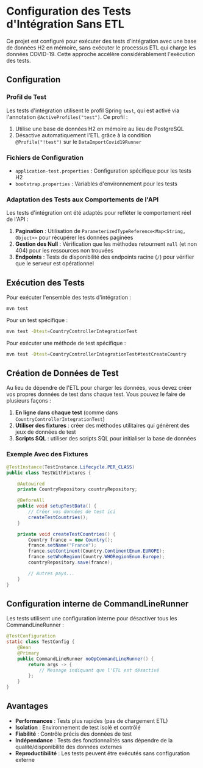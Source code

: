 # Configuration des Tests d'Intégration Sans ETL

Ce projet est configuré pour exécuter des tests d'intégration avec une base de données H2 en mémoire, sans exécuter le processus ETL qui charge les données COVID-19. Cette approche accélère considérablement l'exécution des tests.

## Configuration

### Profil de Test

Les tests d'intégration utilisent le profil Spring `test`, qui est activé via l'annotation `@ActiveProfiles("test")`. Ce profil :

1. Utilise une base de données H2 en mémoire au lieu de PostgreSQL
2. Désactive automatiquement l'ETL grâce à la condition `@Profile("!test")` sur le `DataImportCovid19Runner`

### Fichiers de Configuration

- `application-test.properties` : Configuration spécifique pour les tests H2
- `bootstrap.properties` : Variables d'environnement pour les tests

### Adaptation des Tests aux Comportements de l'API

Les tests d'intégration ont été adaptés pour refléter le comportement réel de l'API :

1. **Pagination** : Utilisation de `ParameterizedTypeReference<Map<String, Object>>` pour récupérer les données paginées
2. **Gestion des Null** : Vérification que les méthodes retournent `null` (et non 404) pour les ressources non trouvées
3. **Endpoints** : Tests de disponibilité des endpoints racine (`/`) pour vérifier que le serveur est opérationnel

## Exécution des Tests

Pour exécuter l'ensemble des tests d'intégration :

```bash
mvn test
```

Pour un test spécifique :

```bash
mvn test -Dtest=CountryControllerIntegrationTest
```

Pour exécuter une méthode de test spécifique :

```bash
mvn test -Dtest=CountryControllerIntegrationTest#testCreateCountry
```

## Création de Données de Test

Au lieu de dépendre de l'ETL pour charger les données, vous devez créer vos propres données de test dans chaque test. Vous pouvez le faire de plusieurs façons :

1. **En ligne dans chaque test** (comme dans `CountryControllerIntegrationTest`)
2. **Utiliser des fixtures** : créer des méthodes utilitaires qui génèrent des jeux de données de test
3. **Scripts SQL** : utiliser des scripts SQL pour initialiser la base de données

### Exemple Avec des Fixtures

```java
@TestInstance(TestInstance.Lifecycle.PER_CLASS)
public class TestWithFixtures {

    @Autowired
    private CountryRepository countryRepository;

    @BeforeAll
    public void setupTestData() {
        // Créer vos données de test ici
        createTestCountries();
    }

    private void createTestCountries() {
        Country france = new Country();
        france.setName("France");
        france.setContinent(Country.ContinentEnum.EUROPE);
        france.setWhoRegion(Country.WHORegionEnum.Europe);
        countryRepository.save(france);

        // Autres pays...
    }
}
```

## Configuration interne de CommandLineRunner

Les tests utilisent une configuration interne pour désactiver tous les CommandLineRunner :

```java
@TestConfiguration
static class TestConfig {
    @Bean
    @Primary
    public CommandLineRunner noOpCommandLineRunner() {
        return args -> {
            // Message indiquant que l'ETL est désactivé
        };
    }
}
```

## Avantages

- **Performances** : Tests plus rapides (pas de chargement ETL)
- **Isolation** : Environnement de test isolé et contrôlé
- **Fiabilité** : Contrôle précis des données de test
- **Indépendance** : Tests des fonctionnalités sans dépendre de la qualité/disponibilité des données externes
- **Reproductibilité** : Les tests peuvent être exécutés sans configuration externe
